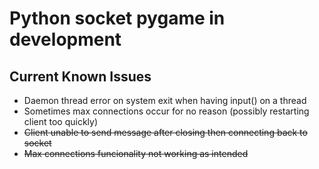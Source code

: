 # Python socket pygame in development

## Current Known Issues

- Daemon thread error on system exit when having input() on a thread
- Sometimes max connections occur for no reason (possibly restarting client too quickly)
- ~~Client unable to send message after closing then connecting back to socket~~
- ~~Max connections funcionality not working as intended~~
